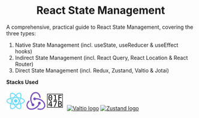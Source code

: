 <div align="center">

<h1>React State Management</h1>

</div>

A comprehensive, practical guide to React State Management, covering the three types:

1. Native State Management (incl. useState, useReducer & useEffect hooks)
2. Indirect State Management (incl. React Query, React Location & React Router)
3. Direct State Management (incl. Redux, Zustand, Valtio & Jotai)

<strong>Stacks Used</strong><br>
<br>
<a target="_blank" rel="noopener noreferrer" href="https://github.com/devicons/devicon/blob/master/icons/react/react-original.svg"><img src="https://github.com/devicons/devicon/blob/master/icons/react/react-original.svg" alt="React logo" width="50" height="50" style="max-width:100%;"></a>
<a target="_blank" rel="noopener noreferrer" href="https://github.com/devicons/devicon/blob/master/icons/redux/redux-original.svg"><img src="https://github.com/devicons/devicon/blob/master/icons/redux/redux-original.svg" alt="Redux logo" width="50" height="50" style="max-width:100%;"></a>
<a target="_blank" rel="noopener noreferrer" href="https://github.com/pmndrs/jotai/blob/main/website/static/favicon.svg"><img src="https://github.com/pmndrs/jotai/blob/main/website/static/favicon.svg" alt="Jotai logo" width="50" height="50" style="max-width:100%;"></a>
<a target="_blank" rel="noopener noreferrer" href="https://raw.githubusercontent.com/pmndrs/valtio/main/website/public/favicon.ico"><img src="https://raw.githubusercontent.com/pmndrs/valtio/main/website/public/favicon.ico" alt="Valtio logo" width="50" height="50" style="max-width:100%;"></a>
<a target="_blank" rel="noopener noreferrer" href="https://raw.githubusercontent.com/pmndrs/zustand/main/examples/demo/public/favicon.ico"><img src="https://raw.githubusercontent.com/pmndrs/zustand/main/examples/demo/public/favicon.ico" alt="Zustand logo" width="50" height="50" style="max-width:100%;"></a>
